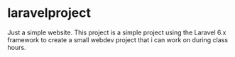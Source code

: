 # laravelproject
Just a simple website. This project is a simple project using the Laravel 6.x framework to create a small webdev project that i can work on during class hours.
